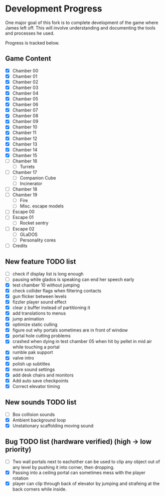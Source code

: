 # Development Progress

One major goal of this fork is to complete development of the game where James
left off. This will involve understanding and documenting the tools and
processes he used.

Progress is tracked below.

## Game Content

- [x] Chamber 00
- [x] Chamber 01
- [x] Chamber 02
- [x] Chamber 03
- [x] Chamber 04
- [x] Chamber 05
- [x] Chamber 06
- [x] Chamber 07
- [x] Chamber 08
- [x] Chamber 09
- [x] Chamber 10
- [x] Chamber 11
- [x] Chamber 12
- [x] Chamber 13
- [x] Chamber 14
- [x] Chamber 15
- [ ] Chamber 16
    - [ ] Turrets
- [ ] Chamber 17
    - [ ] Companion Cube
    - [ ] Incinerator
- [ ] Chamber 18
- [ ] Chamber 19
    - [ ] Fire
    - [ ] Misc. escape models
- [ ] Escape 00
- [ ] Escape 01
    - [ ] Rocket sentry
- [ ] Escape 02
    - [ ] GLaDOS
    - [ ] Personality cores
- [ ] Credits

## New feature TODO list
- [ ] check if display list is long enough
- [ ] pausing while glados is speaking can end her speech early
- [x] test chamber 10 without jumping
- [x] check collider flags when filtering contacts
- [x] gun flicker between levels
- [x] fizzler player sound effect
- [x] clear z buffer instead of partitioning it
- [X] add translations to menus
- [x] jump animation
- [x] optimize static culling
- [x] figure out why portals sometimes are in front of window
- [x] portal hole cutting problems
- [x] crashed when dying in test chamber 05 when hit by pellet in mid air while touching a portal
- [x] rumble pak support
- [x] valve intro
- [x] polish up subtitles
- [x] more sound settings
- [x] add desk chairs and monitors
- [x] Add auto save checkpoints
- [x] Correct elevator timing

## New sounds TODO list
- [ ] Box collision sounds
- [x] Ambient background loop
- [x] Unstationary scaffolding moving sound

## Bug TODO list (hardware verified) (high -> low priority)
- [ ] Two wall portals next to eachother can be used to clip any object out of any level by pushing it into corner, then dropping. 
- [x] Passing into a ceiling portal can sometimes mess with the player rotation
- [x] player can clip through back of elevator by jumping and strafeing at the back corners while inside.
